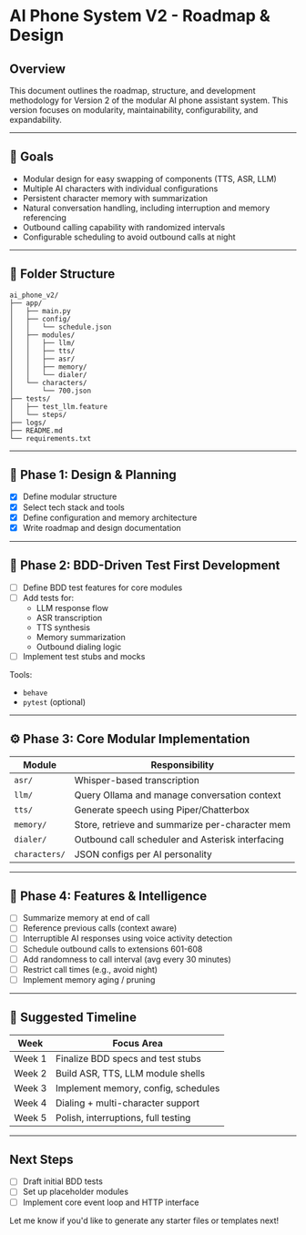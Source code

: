 # AI Phone System V2 - Roadmap & Design

## Overview

This document outlines the roadmap, structure, and development methodology for Version 2 of the modular AI phone assistant system. This version focuses on modularity, maintainability, configurability, and expandability.

---

## 🌊 Goals
- Modular design for easy swapping of components (TTS, ASR, LLM)
- Multiple AI characters with individual configurations
- Persistent character memory with summarization
- Natural conversation handling, including interruption and memory referencing
- Outbound calling capability with randomized intervals
- Configurable scheduling to avoid outbound calls at night

---

## 🌿 Folder Structure
```
ai_phone_v2/
├── app/
│   ├── main.py
│   ├── config/
│   │   └── schedule.json
│   ├── modules/
│   │   ├── llm/
│   │   ├── tts/
│   │   ├── asr/
│   │   ├── memory/
│   │   └── dialer/
│   └── characters/
│       └── 700.json
├── tests/
│   ├── test_llm.feature
│   └── steps/
├── logs/
├── README.md
└── requirements.txt
```

---

## 🌟 Phase 1: Design & Planning
- [x] Define modular structure
- [x] Select tech stack and tools
- [x] Define configuration and memory architecture
- [x] Write roadmap and design documentation

---

## 🥺 Phase 2: BDD-Driven Test First Development
- [ ] Define BDD test features for core modules
- [ ] Add tests for:
  - LLM response flow
  - ASR transcription
  - TTS synthesis
  - Memory summarization
  - Outbound dialing logic
- [ ] Implement test stubs and mocks

Tools:
- `behave`
- `pytest` (optional)

---

## ⚙️ Phase 3: Core Modular Implementation

| Module       | Responsibility                                  |
|--------------|--------------------------------------------------|
| `asr/`       | Whisper-based transcription                     |
| `llm/`       | Query Ollama and manage conversation context    |
| `tts/`       | Generate speech using Piper/Chatterbox          |
| `memory/`    | Store, retrieve and summarize per-character mem |
| `dialer/`    | Outbound call scheduler and Asterisk interfacing|
| `characters/`| JSON configs per AI personality                 |

---

## 🌟 Phase 4: Features & Intelligence
- [ ] Summarize memory at end of call
- [ ] Reference previous calls (context aware)
- [ ] Interruptible AI responses using voice activity detection
- [ ] Schedule outbound calls to extensions 601-608
- [ ] Add randomness to call interval (avg every 30 minutes)
- [ ] Restrict call times (e.g., avoid night)
- [ ] Implement memory aging / pruning

---

## 📆 Suggested Timeline

| Week  | Focus Area                          |
|--------|-------------------------------------|
| Week 1 | Finalize BDD specs and test stubs   |
| Week 2 | Build ASR, TTS, LLM module shells   |
| Week 3 | Implement memory, config, schedules |
| Week 4 | Dialing + multi-character support   |
| Week 5 | Polish, interruptions, full testing |

---

## Next Steps
- [ ] Draft initial BDD tests
- [ ] Set up placeholder modules
- [ ] Implement core event loop and HTTP interface

Let me know if you'd like to generate any starter files or templates next!

